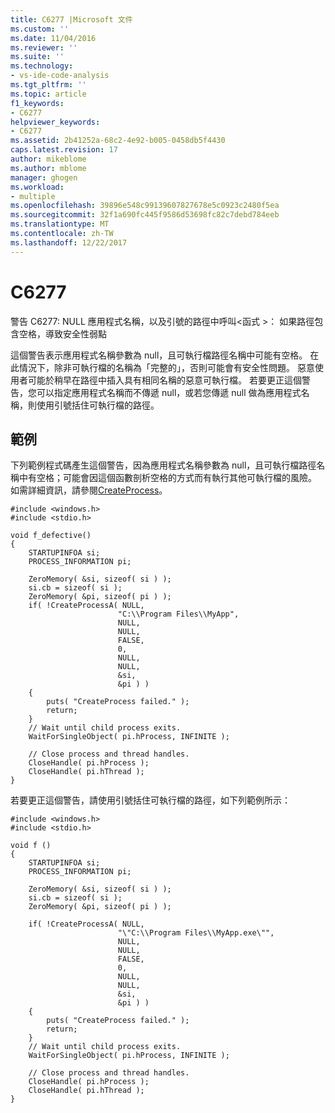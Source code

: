 ```yaml
---
title: C6277 |Microsoft 文件
ms.custom: ''
ms.date: 11/04/2016
ms.reviewer: ''
ms.suite: ''
ms.technology:
- vs-ide-code-analysis
ms.tgt_pltfrm: ''
ms.topic: article
f1_keywords:
- C6277
helpviewer_keywords:
- C6277
ms.assetid: 2b41252a-68c2-4e92-b005-0458db5f4430
caps.latest.revision: 17
author: mikeblome
ms.author: mblome
manager: ghogen
ms.workload:
- multiple
ms.openlocfilehash: 39896e548c99139607827678e5c0923c2480f5ea
ms.sourcegitcommit: 32f1a690fc445f9586d53698fc82c7debd784eeb
ms.translationtype: MT
ms.contentlocale: zh-TW
ms.lasthandoff: 12/22/2017
---
```

# <a name="c6277"></a>C6277
警告 C6277: NULL 應用程式名稱，以及引號的路徑中呼叫\<函式 >： 如果路徑包含空格，導致安全性弱點  
  
 這個警告表示應用程式名稱參數為 null，且可執行檔路徑名稱中可能有空格。 在此情況下，除非可執行檔的名稱為「完整的」，否則可能會有安全性問題。 惡意使用者可能於稍早在路徑中插入具有相同名稱的惡意可執行檔。 若要更正這個警告，您可以指定應用程式名稱而不傳遞 null，或若您傳遞 null 做為應用程式名稱，則使用引號括住可執行檔的路徑。  
  
## <a name="example"></a>範例  
 下列範例程式碼產生這個警告，因為應用程式名稱參數為 null，且可執行檔路徑名稱中有空格；可能會因這個函數剖析空格的方式而有執行其他可執行檔的風險。 如需詳細資訊，請參閱[CreateProcess](http://msdn2.microsoft.com/library/ms682425.aspx)。  
  
```  
#include <windows.h>  
#include <stdio.h>  
  
void f_defective()  
{  
    STARTUPINFOA si;  
    PROCESS_INFORMATION pi;  
  
    ZeroMemory( &si, sizeof( si ) );  
    si.cb = sizeof( si );  
    ZeroMemory( &pi, sizeof( pi ) );  
    if( !CreateProcessA( NULL,  
                        "C:\\Program Files\\MyApp",  
                        NULL,  
                        NULL,  
                        FALSE,  
                        0,  
                        NULL,  
                        NULL,  
                        &si,  
                        &pi ) )   
    {  
        puts( "CreateProcess failed." );   
        return;  
    }  
    // Wait until child process exits.  
    WaitForSingleObject( pi.hProcess, INFINITE );  
  
    // Close process and thread handles.   
    CloseHandle( pi.hProcess );  
    CloseHandle( pi.hThread );  
}  
```  
  
 若要更正這個警告，請使用引號括住可執行檔的路徑，如下列範例所示：  
  
```  
#include <windows.h>  
#include <stdio.h>  
  
void f ()  
{  
    STARTUPINFOA si;  
    PROCESS_INFORMATION pi;  
  
    ZeroMemory( &si, sizeof( si ) );  
    si.cb = sizeof( si );  
    ZeroMemory( &pi, sizeof( pi ) );  
  
    if( !CreateProcessA( NULL,  
                        "\"C:\\Program Files\\MyApp.exe\"",  
                        NULL,  
                        NULL,  
                        FALSE,  
                        0,  
                        NULL,  
                        NULL,  
                        &si,  
                        &pi ) )   
    {  
        puts( "CreateProcess failed." );   
        return;  
    }  
    // Wait until child process exits.  
    WaitForSingleObject( pi.hProcess, INFINITE );  
  
    // Close process and thread handles.   
    CloseHandle( pi.hProcess );  
    CloseHandle( pi.hThread );  
}  
```